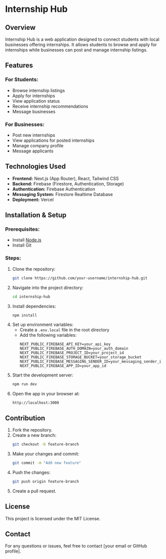 # Internship Hub

## Overview
Internship Hub is a web application designed to connect students with local businesses offering internships. It allows students to browse and apply for internships while businesses can post and manage internship listings.

## Features
### For Students:
- Browse internship listings
- Apply for internships
- View application status
- Receive internship recommendations
- Message businesses

### For Businesses:
- Post new internships
- View applications for posted internships
- Manage company profile
- Message applicants

## Technologies Used
- **Frontend:** Next.js (App Router), React, Tailwind CSS
- **Backend:** Firebase (Firestore, Authentication, Storage)
- **Authentication:** Firebase Authentication
- **Messaging System:** Firestore Realtime Database
- **Deployment:** Vercel

## Installation & Setup
### Prerequisites:
- Install [Node.js](https://nodejs.org/)
- Install Git

### Steps:
1. Clone the repository:
   ```sh
   git clone https://github.com/your-username/internship-hub.git
   ```
2. Navigate into the project directory:
   ```sh
   cd internship-hub
   ```
3. Install dependencies:
   ```sh
   npm install
   ```
4. Set up environment variables:
   - Create a `.env.local` file in the root directory
   - Add the following variables:
     ```env
     NEXT_PUBLIC_FIREBASE_API_KEY=your_api_key
     NEXT_PUBLIC_FIREBASE_AUTH_DOMAIN=your_auth_domain
     NEXT_PUBLIC_FIREBASE_PROJECT_ID=your_project_id
     NEXT_PUBLIC_FIREBASE_STORAGE_BUCKET=your_storage_bucket
     NEXT_PUBLIC_FIREBASE_MESSAGING_SENDER_ID=your_messaging_sender_id
     NEXT_PUBLIC_FIREBASE_APP_ID=your_app_id
     ```
5. Start the development server:
   ```sh
   npm run dev
   ```
6. Open the app in your browser at:
   ```
   http://localhost:3000
   ```
## Contribution
1. Fork the repository.
2. Create a new branch:
   ```sh
   git checkout -b feature-branch
   ```
3. Make your changes and commit:
   ```sh
   git commit -m "Add new feature"
   ```
4. Push the changes:
   ```sh
   git push origin feature-branch
   ```
5. Create a pull request.

## License
This project is licensed under the MIT License.

## Contact
For any questions or issues, feel free to contact [your email or GitHub profile].

